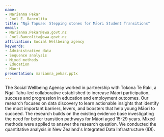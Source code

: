 ```yaml
---
name:
- Marianna Pekar
- Joel E. Bancolita
title: "Ngā Tapuae: Stepping stones for Māori Student Transitions"
email:
- Marianna.Pekar@swa.govt.nz
- Joel.Bancolita@swa.govt.nz
affiliation: Social Wellbeing agency
keywords:
- Administrative data
- Sequence analysis
- Mixed methods
- Education
- Māori
presentation: marianna_pekar.pptx
---
```


The Social Wellbeing Agency worked in partnership with Tokona Te Raki, a Ngāi Tahu-led collaborative established to increase Māori participation, success and progression in education and employment outcomes. Our research focuses on data discovery to learn actionable insights that identify the most important barriers, levers, and boosters that help young Māori to succeed. The research builds on the existing evidence base investigating the need for better transition pathways for Māori aged 15-29 years. Mixed methods were applied to answer the research question. We conducted the quantitative analysis in New Zealand's Integrated Data Infrastructure (IDI).
